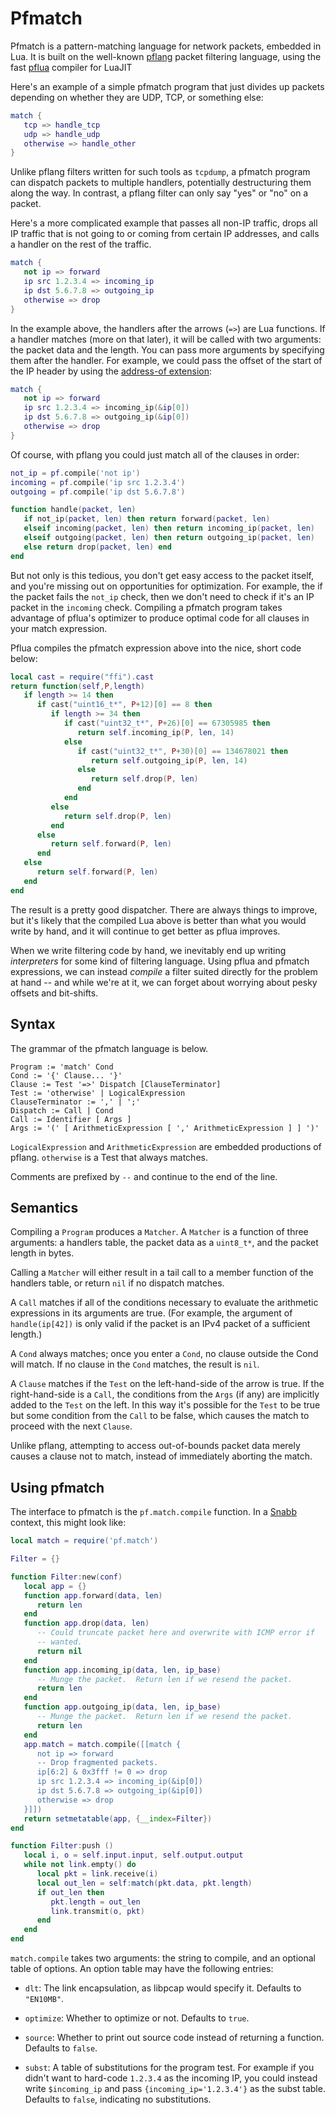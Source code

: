 # Pfmatch

Pfmatch is a pattern-matching language for network packets, embedded in
Lua.  It is built on the well-known
[pflang](https://github.com/Igalia/pflua/blob/master/doc/pflang.md)
packet filtering language, using the fast
[pflua](https://github.com/Igalia/pflua/blob/master/README.md) compiler
for LuaJIT

Here's an example of a simple pfmatch program that just divides up
packets depending on whether they are UDP, TCP, or something else:

```lua
match {
   tcp => handle_tcp
   udp => handle_udp
   otherwise => handle_other
}
```

Unlike pflang filters written for such tools as `tcpdump`, a pfmatch
program can dispatch packets to multiple handlers, potentially
destructuring them along the way.  In contrast, a pflang filter can only
say "yes" or "no" on a packet.

Here's a more complicated example that passes all non-IP traffic, drops
all IP traffic that is not going to or coming from certain IP addresses,
and calls a handler on the rest of the traffic.

```lua
match {
   not ip => forward
   ip src 1.2.3.4 => incoming_ip
   ip dst 5.6.7.8 => outgoing_ip
   otherwise => drop
}
```

In the example above, the handlers after the arrows (`=>`) are Lua
functions.  If a handler matches (more on that later), it will be called
with two arguments: the packet data and the length.  You can pass more
arguments by specifying them after the handler.  For example, we could
pass the offset of the start of the IP header by using the [address-of
extension](https://github.com/Igalia/pflua/blob/master/doc/extensions.md):


```lua
match {
   not ip => forward
   ip src 1.2.3.4 => incoming_ip(&ip[0])
   ip dst 5.6.7.8 => outgoing_ip(&ip[0])
   otherwise => drop
}
```

Of course, with pflang you could just match all of the clauses in order:

```lua
not_ip = pf.compile('not ip')
incoming = pf.compile('ip src 1.2.3.4')
outgoing = pf.compile('ip dst 5.6.7.8')

function handle(packet, len)
   if not_ip(packet, len) then return forward(packet, len)
   elseif incoming(packet, len) then return incoming_ip(packet, len)
   elseif outgoing(packet, len) then return outgoing_ip(packet, len)
   else return drop(packet, len) end
end
```

But not only is this tedious, you don't get easy access to the packet
itself, and you're missing out on opportunities for optimization.  For
example, the if the packet fails the `not_ip` check, then we don't need
to check if it's an IP packet in the `incoming` check.  Compiling a
pfmatch program takes advantage of pflua's optimizer to produce optimal
code for all clauses in your match expression.

Pflua compiles the pfmatch expression above into the nice, short code
below:

```lua
local cast = require("ffi").cast
return function(self,P,length)
   if length >= 14 then
      if cast("uint16_t*", P+12)[0] == 8 then
         if length >= 34 then
            if cast("uint32_t*", P+26)[0] == 67305985 then
               return self.incoming_ip(P, len, 14)
            else
               if cast("uint32_t*", P+30)[0] == 134678021 then
                  return self.outgoing_ip(P, len, 14)
               else
                  return self.drop(P, len)
               end
            end
         else
            return self.drop(P, len)
         end
      else
         return self.forward(P, len)
      end
   else
      return self.forward(P, len)
   end
end
```

The result is a pretty good dispatcher.  There are always things to
improve, but it's likely that the compiled Lua above is better than what
you would write by hand, and it will continue to get better as pflua
improves.

When we write filtering code by hand, we inevitably end up writing
_interpreters_ for some kind of filtering language.  Using pflua and
pfmatch expressions, we can instead _compile_ a filter suited directly
for the problem at hand -- and while we're at it, we can forget about
worrying about pesky offsets and bit-shifts.

## Syntax

The grammar of the pfmatch language is below.

```
Program := 'match' Cond
Cond := '{' Clause... '}'
Clause := Test '=>' Dispatch [ClauseTerminator]
Test := 'otherwise' | LogicalExpression
ClauseTerminator := ',' | ';'
Dispatch := Call | Cond
Call := Identifier [ Args ]
Args := '(' [ ArithmeticExpression [ ',' ArithmeticExpression ] ] ')'
```

`LogicalExpression` and `ArithmeticExpression` are embedded productions
of pflang.  `otherwise` is a Test that always matches.

Comments are prefixed by `--` and continue to the end of the line.

## Semantics

Compiling a `Program` produces a `Matcher`.  A `Matcher` is a function
of three arguments: a handlers table, the packet data as a `uint8_t*`,
and the packet length in bytes.

Calling a `Matcher` will either result in a tail call to a member
function of the handlers table, or return `nil` if no dispatch matches.

A `Call` matches if all of the conditions necessary to evaluate the
arithmetic expressions in its arguments are true.  (For example, the
argument of `handle(ip[42])` is only valid if the packet is an IPv4
packet of a sufficient length.)

A `Cond` always matches; once you enter a `Cond`, no clause outside the
Cond will match.  If no clause in the `Cond` matches, the result is
`nil`.

A `Clause` matches if the `Test` on the left-hand-side of the arrow is
true.  If the right-hand-side is a `Call`, the conditions from the
`Args` (if any) are implicitly added to the `Test` on the left.  In this
way it's possible for the `Test` to be true but some condition from the
`Call` to be false, which causes the match to proceed with the next
`Clause`.

Unlike pflang, attempting to access out-of-bounds packet data merely
causes a clause not to match, instead of immediately aborting the
match.

## Using pfmatch

The interface to pfmatch is the `pf.match.compile` function.  In a
[Snabb](https://github.com/SnabbCo/snabbswitch) context, this might look
like:

```lua
local match = require('pf.match')

Filter = {}

function Filter:new(conf)
   local app = {}
   function app.forward(data, len)
      return len
   end
   function app.drop(data, len)
      -- Could truncate packet here and overwrite with ICMP error if
      -- wanted.
      return nil
   end
   function app.incoming_ip(data, len, ip_base)
      -- Munge the packet.  Return len if we resend the packet.
      return len
   end
   function app.outgoing_ip(data, len, ip_base)
      -- Munge the packet.  Return len if we resend the packet.
      return len
   end
   app.match = match.compile([[match {
      not ip => forward
      -- Drop fragmented packets.
      ip[6:2] & 0x3fff != 0 => drop
      ip src 1.2.3.4 => incoming_ip(&ip[0])
      ip dst 5.6.7.8 => outgoing_ip(&ip[0])
      otherwise => drop
   }]])
   return setmetatable(app, {__index=Filter})
end

function Filter:push ()
   local i, o = self.input.input, self.output.output
   while not link.empty() do
      local pkt = link.receive(i)
      local out_len = self:match(pkt.data, pkt.length)
      if out_len then
         pkt.length = out_len
         link.transmit(o, pkt)
      end
   end
end
```

`match.compile` takes two arguments: the string to compile, and an
optional table of options.  An option table may have the following
entries:

 * `dlt`: The link encapsulation, as libpcap would specify it.  Defaults
   to `"EN10MB"`.
 
 * `optimize`: Whether to optimize or not.  Defaults to `true`.

 * `source`: Whether to print out source code instead of returning a
   function.  Defaults to `false`.

 * `subst`: A table of substitutions for the program test.  For example
   if you didn't want to hard-code `1.2.3.4` as the incoming IP, you
   could instead write `$incoming_ip` and pass `{incoming_ip='1.2.3.4'}`
   as the subst table.  Defaults to `false`, indicating no
   substitutions.
